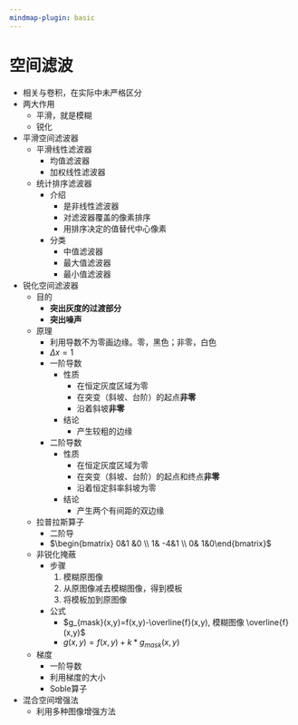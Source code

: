 ```yaml
---
mindmap-plugin: basic
---
```


# 空间滤波
- 相关与卷积，在实际中未严格区分
- 两大作用
	- 平滑，就是模糊
	- 锐化
- 平滑空间滤波器
    - 平滑线性滤波器
        - 均值滤波器
        - 加权线性滤波器
    - 统计排序滤波器
        - 介绍
            - 是非线性滤波器
            - 对滤波器覆盖的像素排序
            - 用排序决定的值替代中心像素
        - 分类
            - 中值滤波器
            - 最大值滤波器
            - 最小值滤波器    
- 锐化空间滤波器
    - 目的
        - **突出灰度的过渡部分**
        - **突出噪声**
    - 原理
        - 利用导数不为零画边缘。零，黑色；非零，白色
        - $\Delta x = 1$
        - 一阶导数
            - 性质
                - 在恒定灰度区域为零
                - 在突变（斜坡、台阶）的起点**非零**
                - 沿着斜坡**非零**
            - 结论
                - 产生较粗的边缘
        - 二阶导数
            - 性质
                - 在恒定灰度区域为零
                - 在突变（斜坡、台阶）的起点和终点**非零**
                - 沿着恒定斜率斜坡为零
            - 结论
                - 产生两个有间距的双边缘        
    - 拉普拉斯算子
        - 二阶导
        - $\begin{bmatrix}  0&1  &0 \\  1&  -4&1 \\  0&  1&0\end{bmatrix}$
    - 非锐化掩蔽
        - 步骤
            1. 模糊原图像
            2. 从原图像减去模糊图像，得到模板
            3. 将模板加到原图像
        - 公式
            - $g_{mask}(x,y)=f(x,y)-\overline{f}(x,y), 模糊图像 \overline{f}(x,y)$
            - $g(x,y)=f(x,y)+k*g_{mask}(x,y)$
    - 梯度
        - 一阶导数
        - 利用梯度的大小
        - Soble算子
- 混合空间增强法
    - 利用多种图像增强方法


